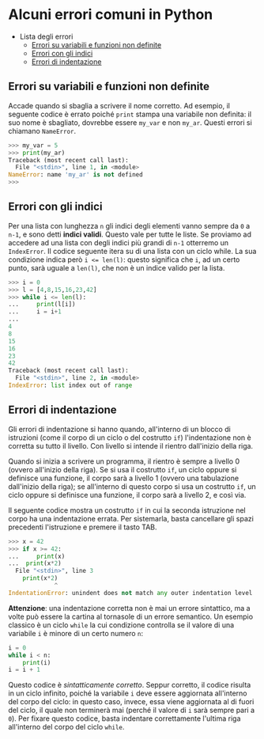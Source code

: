 # Alcuni errori comuni in Python

- Lista degli errori
  * [Errori su variabili e funzioni non definite](#errori-su-variabili-e-funzioni-non-definite)
  * [Errori con gli indici](#errori-con-gli-indici)
  * [Errori di indentazione](#errori-di-indentazione)

## Errori su variabili e funzioni non definite

Accade quando si sbaglia a scrivere il nome corretto. Ad esempio, il seguente codice è errato poiché `print` stampa una variabile non definita: il suo nome è sbagliato, dovrebbe essere `my_var` e non `my_ar`. Questi errori si chiamano `NameError`.

```python
>>> my_var = 5
>>> print(my_ar)
Traceback (most recent call last):
  File "<stdin>", line 1, in <module>
NameError: name 'my_ar' is not defined
>>> 
```

## Errori con gli indici

Per una lista con lunghezza `n` gli indici degli elementi vanno sempre da `0` a `n-1`, e sono detti **indici validi**. Questo vale per tutte le liste. Se proviamo ad accedere ad una lista con degli indici più grandi di `n-1` otterremo un `IndexError`. Il codice seguente itera su di una lista con un ciclo while. La sua condizione indica però `i <= len(l)`: questo significa che `i`, ad un certo punto, sarà uguale a `len(l)`, che non è un indice valido per la lista.

```python
>>> i = 0
>>> l = [4,8,15,16,23,42]
>>> while i <= len(l):
...     print(l[i])
...     i = i+1
... 
4
8
15
16
23
42
Traceback (most recent call last):
  File "<stdin>", line 2, in <module>
IndexError: list index out of range
```

## Errori di indentazione

Gli errori di indentazione si hanno quando, all'interno di un blocco di istruzioni (come il corpo di un ciclo o del costrutto `if`) l'indentazione non è corretta su tutto il livello. Con livello si intende il rientro dall'inizio della riga.

Quando si inizia a scrivere un programma, il rientro è sempre a livello 0 (ovvero all'inizio della riga). Se si usa il costrutto `if`, un ciclo oppure si definisce una funzione, il corpo sarà a livello 1 (ovvero una tabulazione dall'inizio della riga); se all'interno di questo corpo si usa un costrutto `if`, un ciclo oppure si definisce una funzione, il corpo sarà a livello 2, e così via.

Il seguente codice mostra un costrutto `if` in cui la seconda istruzione nel corpo ha una indentazione errata. Per sistemarla, basta cancellare gli spazi precedenti l'istruzione e premere il tasto TAB.

```python
>>> x = 42
>>> if x >= 42:
...     print(x)
...  print(x*2)
  File "<stdin>", line 3
    print(x*2)
             ^
IndentationError: unindent does not match any outer indentation level
```

**Attenzione**: una indentazione corretta non è mai un errore sintattico, ma a volte può essere la cartina al tornasole di un errore semantico. Un esempio classico è un ciclo `while` la cui condizione controlla se il valore di una variabile `i` è minore di un certo numero `n`:

```python
i = 0
while i < n:
    print(i)
i = i + 1
```

Questo codice è *sintatticamente corretto*. Seppur corretto, il codice risulta in un ciclo infinito, poiché la variabile `i` deve essere aggiornata all'interno del corpo del ciclo: in questo caso, invece, essa viene aggiornata al di fuori del ciclo, il quale non terminerà mai (perché il valore di `i` sarà sempre pari a `0`). Per fixare questo codice, basta indentare correttamente l'ultima riga all'interno del corpo del ciclo `while`.